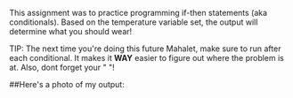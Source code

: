 This assignment was to practice programming if-then statements (aka conditionals). Based on the temperature variable set, the output will determine what you should wear! 

TIP: The next time you're doing this future Mahalet, make sure to run after each conditional. It makes it **WAY** easier to figure out where the problem is at. Also, dont forget your " "! 

##Here's a photo of my output: 

